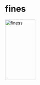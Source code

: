 # fines

<img src="https://mir-s3-cdn-cf.behance.net/project_modules/fs/3dfd4f84777281.5d6786a597b37.png" alt="finess" style="width:100px;height:200px;"/>

